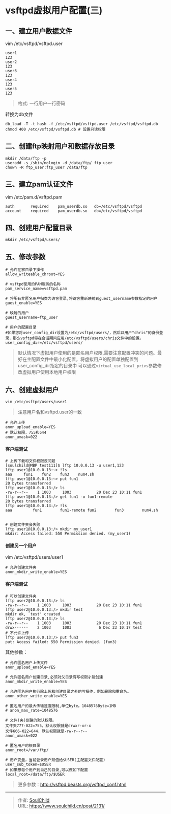 # vsftpd虚拟用户配置(三)

<!--more-->
## 一、建立用户数据文件
vim /etc/vsftpd/vsftpd.user
```
user1
123
user2
123
user3
123
user4
123
user5
123
```
> 格式: 一行用户一行密码

转换为db文件
```
db_load -T -t hash -f /etc/vsftpd/vsftpd.user /etc/vsftpd/vsftpd.db
chmod 400 /etc/vsftpd/vsftpd.db # 设置只读权限
```

## 二、创建ftp映射用户和数据存放目录
```
mkdir /data/ftp -p
useradd -s /sbin/nologin -d /data/ftp/ ftp_user
chown -R ftp_user:ftp_user /data/ftp
```

## 三、建立pam认证文件
vim /etc/pam.d/vsftpd.pam
```
auth       required    pam_userdb.so   db=/etc/vsftpd/vsftpd
account    required    pam_userdb.so   db=/etc/vsftpd/vsftpd
```

## 四、创建用户配置目录
`mkdir /etc/vsftpd/users/`

## 五、修改参数
```
# 允许在家目录下操作
allow_writeable_chroot=YES

# vsftpd使用的PAM服务的名称
pam_service_name=vsftpd.pam

# 将所有非匿名用户归类为访客登录,将访客重新映射到guest_username参数指定的用户
guest_enable=YES

# 映射的用户
guest_username=ftp_user

# 用户的配置目录
#如果您将user_config_dir设置为/etc/vsftpd/users/，然后以用户"chris"的身份登录，那么vsftpd将在会话期间应用/etc/vsftpd/users/chris文件中的设置。
user_config_dir=/etc/vsftpd/users/
```
> 默认情况下虚拟用户使用的是匿名用户权限,需要注意配置冲突的问题。最好在主配置文件中最小化配置，将虚拟用户的配置单独配置到user_config_dir指定的目录中
> 可以通过`virtual_use_local_privs`参数修改虚拟用户使用本地用户权限


## 六、创建虚拟用户
`vim /etc/vsftpd/users/user1`
> 注意用户名和vsftpd.user的一致

```
# 允许上传
anon_upload_enable=YES
# 默认权限，755和644
anon_umask=022
```

#### 客户端测试
```
# 上传下载和文件权限没问题
[soulchild@MBP test111]$ lftp 10.0.0.13 -u user1,123
lftp user1@10.0.0.13:~> !ls
aaa     fun1    fun2    fun3    num4.sh
lftp user1@10.0.0.13:~> put fun1
20 bytes transferred                    
lftp user1@10.0.0.13:/> ls
-rw-r--r--    1 1003     1003           20 Dec 23 10:11 fun1
lftp user1@10.0.0.13:/> get fun1 -o fun1-remote
20 bytes transferred
lftp user1@10.0.0.13:/> !ls 
aaa         fun1        fun1-remote fun2        fun3        num4.sh


# 创建文件夹会失败
lftp user1@10.0.0.13:/> mkdir my_user1
mkdir: Access failed: 550 Permission denied. (my_user1)
```

#### 创建另一个用户
vim /etc/vsftpd/users/user1
```
# 允许创建文件夹
anon_mkdir_write_enable=YES
```
#### 客户端测试
```
# 可以创建文件夹
lftp user2@10.0.0.13:/> ls
-rw-r--r--    1 1003     1003           20 Dec 23 10:11 fun1
lftp user2@10.0.0.13:/> mkdir test
mkdir ok, `test' created
lftp user2@10.0.0.13:/> ls
-rw-r--r--    1 1003     1003           20 Dec 23 10:11 fun1
drwx------    2 1003     1003            6 Dec 23 10:17 test
# 不允许上传
lftp user2@10.0.0.13:/> put fun3
put: Access failed: 550 Permission denied. (fun3)
```


其他参数：
```
# 允许匿名用户上传文件
anon_upload_enable=YES

# 允许匿名用户创建目录,必须对父目录有写权限才能创建
anon_mkdir_write_enable=YES

# 允许匿名用户执行除上传和创建目录之外的写操作，例如删除和重命名。
anon_other_write_enable=YES

# 匿名用户的最大传输速度限制,单位byte。1048576Byte=1MB
# anon_max_rate=1048576

# 文件(夹)创建的默认权限。
文件夹777-022=755，默认权限就是drwxr-xr-x
文件666-022=644，默认权限就是-rw-r--r--
anon_umask=022

# 匿名用户的根目录
anon_root=/var/ftp/

# 用户变量，当前登录用户赋值给$USER(主配置文件配置)
user_sub_token=$USER
# 如果想每个用户到自己的目录,可以做如下配置
local_root=/data/ftp/$USER
```

> 更多参数：http://vsftpd.beasts.org/vsftpd_conf.html








---

> 作者: [SoulChild](https://www.soulchild.cn)  
> URL: https://www.soulchild.cn/post/2131/  

